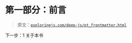 # 第一部分：前言

> 原文：[`exploringjs.com/deep-js/pt_frontmatter.html`](https://exploringjs.com/deep-js/pt_frontmatter.html)

下一步：1 关于本书
